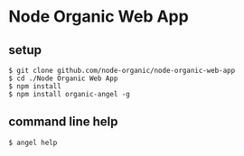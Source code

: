 # Node Organic Web App

## setup

    $ git clone github.com/node-organic/node-organic-web-app
    $ cd ./Node Organic Web App
    $ npm install
    $ npm install organic-angel -g

## command line help

    $ angel help
